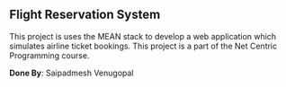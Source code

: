 ## Flight Reservation System

This project is uses the MEAN stack to develop a web application which simulates airline ticket bookings. This project is a part of the Net Centric Programming course.

**Done By**: Saipadmesh Venugopal
